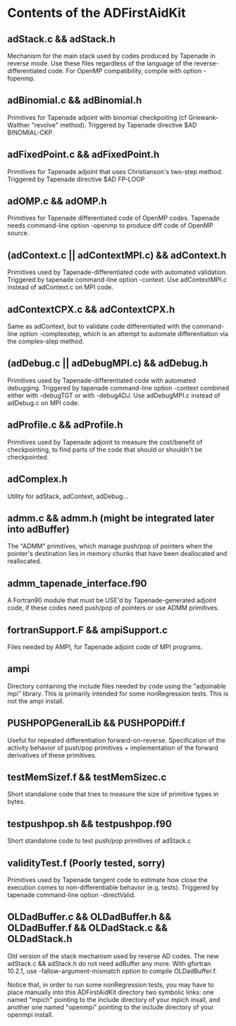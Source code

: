 Contents of the ADFirstAidKit
=============================

## adStack.c && adStack.h
  Mechanism for the main stack used by codes produced by Tapenade in reverse mode.
  Use these files regardless of the language of the reverse-differentiated code.
  For OpenMP compatibility, compile with option -fopenmp.

## adBinomial.c && adBinomial.h
  Primitives for Tapenade adjoint with binomial checkpoiting (cf Griewank-Walther
  "revolve" method). Triggered by Tapenade directive $AD BINOMIAL-CKP.

## adFixedPoint.c && adFixedPoint.h
  Primitives for Tapenade adjoint that uses Christianson's two-step method.
  Triggered by Tapenade directive $AD FP-LOOP

## adOMP.c && adOMP.h
  Primitives for Tapenade differentiated code of OpenMP codes.
  Tapenade needs command-line option -openmp to produce diff code of OpenMP source.

## (adContext.c || adContextMPI.c) && adContext.h
  Primitives used by Tapenade-differentiated code with automated validation.
  Triggered by tapenade command-line option -context.
  Use adContextMPI.c instead of adContext.c on MPI code.

## adContextCPX.c && adContextCPX.h
  Same as adContext, but to validate code differentiated with the command-line
  option -complexstep, which is an attempt to automate differentiation
  via the complex-step method.

## (adDebug.c || adDebugMPI.c) && adDebug.h
  Primitives used by Tapenade-differentiated code with automated debugging.
  Triggered by tapenade command-line option -context combined either with
  -debugTGT or with -debugADJ.
  Use adDebugMPI.c instead of adDebug.c on MPI code.

## adProfile.c && adProfile.h
  Primitives used by Tapenade adjoint to measure the cost/benefit of checkpointing,
  to find parts of the code that should or shouldn't be checkpointed.

## adComplex.h
  Utility for adStack, adContext, adDebug...

## admm.c && admm.h (might be integrated later into adBuffer)
  The "ADMM" primitives, which manage push/pop of pointers when the pointer's
  destination lies in memory chunks that have been deallocated and reallocated.

## admm_tapenade_interface.f90
  A Fortran90 module that must be USE'd by Tapenade-generated adjoint code,
  if these codes need push/pop of pointers or use ADMM primitives.

## fortranSupport.F && ampiSupport.c
  Files needed by AMPI, for Tapenade adjoint code of MPI programs.

## ampi
  Directory containing the include files needed by code using the "adjoinable mpi" library.
  This is primarily intended for some nonRegression tests. This is not the ampi install.

## PUSHPOPGeneralLib && PUSHPOPDiff.f
  Useful for repeated differentiation forward-on-reverse. Specification of the
  activity behavior of push/pop primitives + implementation of the forward
  derivatives of these primitives.

## testMemSizef.f && testMemSizec.c
  Short standalone code that tries to measure the size of primitive types in bytes.

## testpushpop.sh && testpushpop.f90
  Short standalone code to test push/pop primitives of adStack.c

## validityTest.f (Poorly tested, sorry)
  Primitives used by Tapenade tangent code to estimate how close the execution
  comes to non-differentiable behavior (e.g. tests).
  Triggered by tapenade command-line option -directValid.

## OLDadBuffer.c && OLDadBuffer.h && OLDadBuffer.f && OLDadStack.c && OLDadStack.h
  Old version of the stack mechanism used by reverse AD codes. The new adStack.c && adStack.h do not need adBuffer any more.
  With gfortran 10.2.1, use -fallow-argument-mismatch option to compile OLDadBuffer.f.

Notice that, in order to run some nonRegression tests, you may have to place manually into this ADFirstAidKit directory two symbolic links: one named "mpich" pointing to the include directory of your mpich insall, and another one named "openmpi" pointing to the include directory of your openmpi install.
